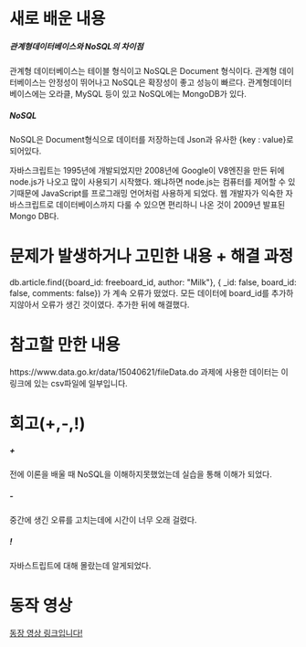 <html>
<h1>새로 배운 내용</h1>
<h5>관계형데이터베이스와 NoSQL의 차이점</h5>
<p>
관계형 데이터베이스는 테이블 형식이고 NoSQL은  Document 형식이다. 
관계형 데이터베이스는 안정성이 뛰어나고 NoSQL은 확장성이 좋고 성능이 빠르다.
관계형데이터베이스에는 오라클, MySQL 등이 있고 NoSQL에는 MongoDB가 있다.
</p>
<h5>NoSQL</h5>
<p>NoSQL은 Document형식으로 데이터를 저장하는데 Json과 유사한 {key : value}로 되어있다.</p>
<p>
자바스크립트는 1995년에 개발되었지만 2008년에 Google이 V8엔진을 만든 뒤에 node.js가 나오고 많이 사용되기 시작했다.
왜냐하면 node.js는 컴퓨터를 제어할 수 있기때문에 JavaScript를 프로그래밍 언어처럼 사용하게 되었다.
웹 개발자가 익숙한 자바스크립트로 데이터베이스까지 다룰 수 있으면 편리하니 나온 것이 2009년 발표된 Mongo DB다.
</p>
<h1>문제가 발생하거나 고민한 내용 + 해결 과정</h1>
<p>db.article.find({board_id: freeboard_id, author: "Milk"}, { _id: false, board_id: false, comments: false})
가 계속 오류가 떴었다.
모든 데이터에 board_id를 추가하지않아서 오류가 생긴 것이였다. 추가한 뒤에 해결했다.</p>
<h1>참고할 만한 내용</h1>
<p> https://www.data.go.kr/data/15040621/fileData.do 과제에 사용한 데이터는 이 링크에 있는 csv파일에 일부입니다. </p>
<h1>회고(+,-,!)</h1>
<h5>+</h5>
<p>
전에 이론을 배울 때 NoSQL을 이해하지못했었는데 실습을 통해 이해가 되었다.
</p>
<h5>-</h5>
<p>
중간에 생긴 오류를 고치는데에 시간이 너무 오래 걸렸다.
</p>
<h5>!</h5>
<p>
자바스트립트에 대해 몰랐는데 알게되었다. 
</p>
<h1>동작 영상</h1>
<a href = "https://youtu.be/cT2_x-lhEjY"> 동장 영상 링크입니다!</a>
</html>
